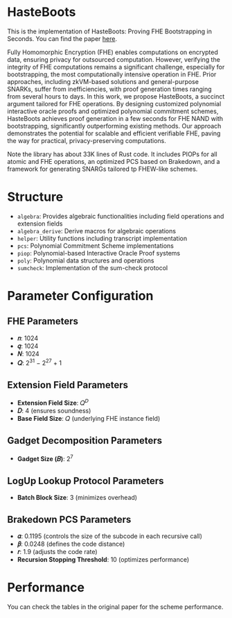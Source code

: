 # HasteBoots
This is the implementation of HasteBoots: Proving FHE Bootstrapping in Seconds. You can find the paper [here](https://eprint.iacr.org/2025/261.pdf).


Fully Homomorphic Encryption (FHE) enables computations on encrypted data, ensuring privacy for outsourced computation. However, verifying the integrity of FHE computations remains a significant challenge, especially for bootstrapping, the most computationally intensive operation in FHE. Prior approaches, including zkVM-based solutions and general-purpose SNARKs, suffer from inefficiencies, with proof generation times ranging from several hours to days. In this work, we propose HasteBoots, a succinct argument tailored for FHE operations. By designing customized polynomial interactive oracle proofs and optimized polynomial commitment schemes, HasteBoots achieves proof generation in a few seconds for FHE NAND with bootstrapping, significantly outperforming existing methods. Our approach demonstrates the potential for scalable and efficient verifiable FHE, paving the way for practical, privacy-preserving computations. 

Note the library has about 33K lines of Rust code. It includes PIOPs for all atomic and FHE operations, an optimized PCS based on Brakedown, and a framework for generating SNARGs tailored tp FHEW-like schemes.

# Structure

- `algebra`: Provides algebraic functionalities including field operations and extension fields
- `algebra_derive`: Derive macros for algebraic operations
- `helper`: Utility functions including transcript implementation
- `pcs`: Polynomial Commitment Scheme implementations
- `piop`: Polynomial-based Interactive Oracle Proof systems
- `poly`: Polynomial data structures and operations
- `sumcheck`: Implementation of the sum-check protocol

# Parameter Configuration
## FHE Parameters

- **𝑛**: 1024
- **𝑞**: 1024  
- **𝑁**: 1024
- **𝑄**: 2<sup>31</sup> − 2<sup>27</sup> + 1

## Extension Field Parameters
- **Extension Field Size**: 𝑄<sup>𝐷</sup>
- **𝐷**: 4 (ensures soundness)
- **Base Field Size**: 𝑄 (underlying FHE instance field)

## Gadget Decomposition Parameters
- **Gadget Size (𝐵)**: 2<sup>7</sup>

## LogUp Lookup Protocol Parameters
- **Batch Block Size**: 3 (minimizes overhead)

## Brakedown PCS Parameters
- **𝛼**: 0.1195 (controls the size of the subcode in each recursive call)
- **𝛽**: 0.0248 (defines the code distance)
- **𝑟**: 1.9 (adjusts the code rate)
- **Recursion Stopping Threshold**: 10 (optimizes performance)

# Performance

You can check the tables in the original paper for the scheme performance.